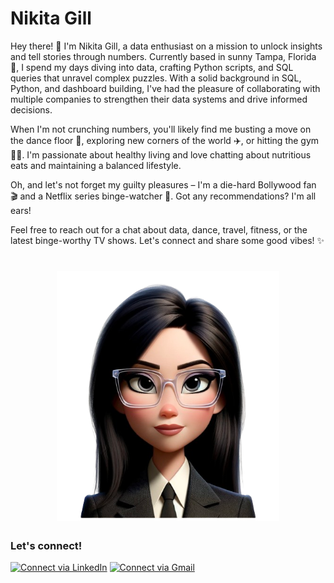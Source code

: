# Nikita Gill



Hey there! 👋 I'm Nikita Gill, a data enthusiast on a mission to unlock insights and tell stories through numbers. Currently based in sunny Tampa, Florida 🌴, I spend my days diving into data, crafting Python scripts, and SQL queries that unravel complex puzzles.
With a solid background in SQL, Python, and dashboard building, I've had the pleasure of collaborating with multiple companies to strengthen their data systems and drive informed decisions.

When I'm not crunching numbers, you'll likely find me busting a move on the dance floor 💃, exploring new corners of the world ✈️, or hitting the gym 🏋️‍♂️. I'm passionate about healthy living and love chatting about nutritious eats and maintaining a balanced lifestyle.

Oh, and let's not forget my guilty pleasures – I'm a die-hard Bollywood fan 🎬 and a Netflix series binge-watcher 🍿. Got any recommendations? I'm all ears!

Feel free to reach out for a chat about data, dance, travel, fitness, or the latest binge-worthy TV shows. Let's connect and share some good vibes! ✨
<h1 align="center"><img src="images/avatar_nikita.png" alt="avatar" height="400"></h1>

### Let's connect!
[![Connect via LinkedIn](https://img.shields.io/badge/Connect%20via-LinkedIn-blue?style=for-the-badge&logo=linkedin)](https://www.linkedin.com/in/nikita-gill-36a70a142/)
[![Connect via Gmail](https://img.shields.io/badge/Connect%20via-Gmail-red?style=for-the-badge&logo=gmail)](mailto:gillnikita.284@gmail.com)

